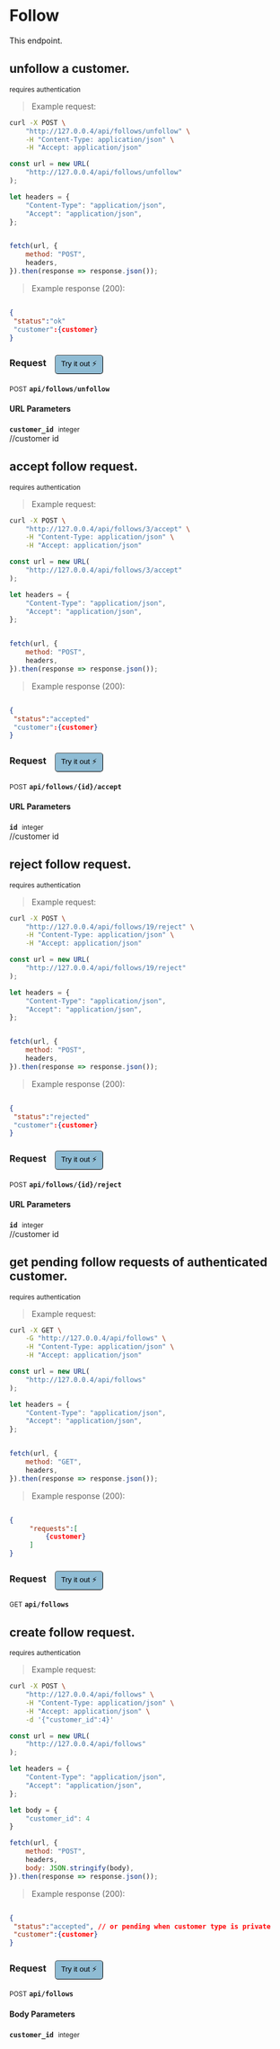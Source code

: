 # Follow
This endpoint.

## unfollow a customer.

<small class="badge badge-darkred">requires authentication</small>



> Example request:

```bash
curl -X POST \
    "http://127.0.0.4/api/follows/unfollow" \
    -H "Content-Type: application/json" \
    -H "Accept: application/json"
```

```javascript
const url = new URL(
    "http://127.0.0.4/api/follows/unfollow"
);

let headers = {
    "Content-Type": "application/json",
    "Accept": "application/json",
};


fetch(url, {
    method: "POST",
    headers,
}).then(response => response.json());
```


> Example response (200):

```json

{
 "status":"ok"
 "customer":{customer}
}
```
<div id="execution-results-POSTapi-follows-unfollow" hidden>
    <blockquote>Received response<span id="execution-response-status-POSTapi-follows-unfollow"></span>:</blockquote>
    <pre class="json"><code id="execution-response-content-POSTapi-follows-unfollow"></code></pre>
</div>
<div id="execution-error-POSTapi-follows-unfollow" hidden>
    <blockquote>Request failed with error:</blockquote>
    <pre><code id="execution-error-message-POSTapi-follows-unfollow"></code></pre>
</div>
<form id="form-POSTapi-follows-unfollow" data-method="POST" data-path="api/follows/unfollow" data-authed="1" data-hasfiles="0" data-headers='{"Content-Type":"application\/json","Accept":"application\/json"}' onsubmit="event.preventDefault(); executeTryOut('POSTapi-follows-unfollow', this);">
<h3>
    Request&nbsp;&nbsp;&nbsp;
        <button type="button" style="background-color: #8fbcd4; padding: 5px 10px; border-radius: 5px; border-width: thin;" id="btn-tryout-POSTapi-follows-unfollow" onclick="tryItOut('POSTapi-follows-unfollow');">Try it out ⚡</button>
    <button type="button" style="background-color: #c97a7e; padding: 5px 10px; border-radius: 5px; border-width: thin;" id="btn-canceltryout-POSTapi-follows-unfollow" onclick="cancelTryOut('POSTapi-follows-unfollow');" hidden>Cancel</button>&nbsp;&nbsp;
    <button type="submit" style="background-color: #6ac174; padding: 5px 10px; border-radius: 5px; border-width: thin;" id="btn-executetryout-POSTapi-follows-unfollow" hidden>Send Request 💥</button>
    </h3>
<p>
<small class="badge badge-black">POST</small>
 <b><code>api/follows/unfollow</code></b>
</p>
<p>
<label id="auth-POSTapi-follows-unfollow" hidden>Authorization header: <b><code>Bearer </code></b><input type="text" name="Authorization" data-prefix="Bearer " data-endpoint="POSTapi-follows-unfollow" data-component="header"></label>
</p>
<h4 class="fancy-heading-panel"><b>URL Parameters</b></h4>
<p>
<b><code>customer_id</code></b>&nbsp;&nbsp;<small>integer</small>  &nbsp;
<input type="number" name="customer_id" data-endpoint="POSTapi-follows-unfollow" data-component="url" required  hidden>
<br>
//customer id</p>
</form>


## accept follow request.

<small class="badge badge-darkred">requires authentication</small>



> Example request:

```bash
curl -X POST \
    "http://127.0.0.4/api/follows/3/accept" \
    -H "Content-Type: application/json" \
    -H "Accept: application/json"
```

```javascript
const url = new URL(
    "http://127.0.0.4/api/follows/3/accept"
);

let headers = {
    "Content-Type": "application/json",
    "Accept": "application/json",
};


fetch(url, {
    method: "POST",
    headers,
}).then(response => response.json());
```


> Example response (200):

```json

{
 "status":"accepted"
 "customer":{customer}
}
```
<div id="execution-results-POSTapi-follows--id--accept" hidden>
    <blockquote>Received response<span id="execution-response-status-POSTapi-follows--id--accept"></span>:</blockquote>
    <pre class="json"><code id="execution-response-content-POSTapi-follows--id--accept"></code></pre>
</div>
<div id="execution-error-POSTapi-follows--id--accept" hidden>
    <blockquote>Request failed with error:</blockquote>
    <pre><code id="execution-error-message-POSTapi-follows--id--accept"></code></pre>
</div>
<form id="form-POSTapi-follows--id--accept" data-method="POST" data-path="api/follows/{id}/accept" data-authed="1" data-hasfiles="0" data-headers='{"Content-Type":"application\/json","Accept":"application\/json"}' onsubmit="event.preventDefault(); executeTryOut('POSTapi-follows--id--accept', this);">
<h3>
    Request&nbsp;&nbsp;&nbsp;
        <button type="button" style="background-color: #8fbcd4; padding: 5px 10px; border-radius: 5px; border-width: thin;" id="btn-tryout-POSTapi-follows--id--accept" onclick="tryItOut('POSTapi-follows--id--accept');">Try it out ⚡</button>
    <button type="button" style="background-color: #c97a7e; padding: 5px 10px; border-radius: 5px; border-width: thin;" id="btn-canceltryout-POSTapi-follows--id--accept" onclick="cancelTryOut('POSTapi-follows--id--accept');" hidden>Cancel</button>&nbsp;&nbsp;
    <button type="submit" style="background-color: #6ac174; padding: 5px 10px; border-radius: 5px; border-width: thin;" id="btn-executetryout-POSTapi-follows--id--accept" hidden>Send Request 💥</button>
    </h3>
<p>
<small class="badge badge-black">POST</small>
 <b><code>api/follows/{id}/accept</code></b>
</p>
<p>
<label id="auth-POSTapi-follows--id--accept" hidden>Authorization header: <b><code>Bearer </code></b><input type="text" name="Authorization" data-prefix="Bearer " data-endpoint="POSTapi-follows--id--accept" data-component="header"></label>
</p>
<h4 class="fancy-heading-panel"><b>URL Parameters</b></h4>
<p>
<b><code>id</code></b>&nbsp;&nbsp;<small>integer</small>  &nbsp;
<input type="number" name="id" data-endpoint="POSTapi-follows--id--accept" data-component="url" required  hidden>
<br>
//customer id</p>
</form>


## reject follow request.

<small class="badge badge-darkred">requires authentication</small>



> Example request:

```bash
curl -X POST \
    "http://127.0.0.4/api/follows/19/reject" \
    -H "Content-Type: application/json" \
    -H "Accept: application/json"
```

```javascript
const url = new URL(
    "http://127.0.0.4/api/follows/19/reject"
);

let headers = {
    "Content-Type": "application/json",
    "Accept": "application/json",
};


fetch(url, {
    method: "POST",
    headers,
}).then(response => response.json());
```


> Example response (200):

```json

{
 "status":"rejected"
 "customer":{customer}
}
```
<div id="execution-results-POSTapi-follows--id--reject" hidden>
    <blockquote>Received response<span id="execution-response-status-POSTapi-follows--id--reject"></span>:</blockquote>
    <pre class="json"><code id="execution-response-content-POSTapi-follows--id--reject"></code></pre>
</div>
<div id="execution-error-POSTapi-follows--id--reject" hidden>
    <blockquote>Request failed with error:</blockquote>
    <pre><code id="execution-error-message-POSTapi-follows--id--reject"></code></pre>
</div>
<form id="form-POSTapi-follows--id--reject" data-method="POST" data-path="api/follows/{id}/reject" data-authed="1" data-hasfiles="0" data-headers='{"Content-Type":"application\/json","Accept":"application\/json"}' onsubmit="event.preventDefault(); executeTryOut('POSTapi-follows--id--reject', this);">
<h3>
    Request&nbsp;&nbsp;&nbsp;
        <button type="button" style="background-color: #8fbcd4; padding: 5px 10px; border-radius: 5px; border-width: thin;" id="btn-tryout-POSTapi-follows--id--reject" onclick="tryItOut('POSTapi-follows--id--reject');">Try it out ⚡</button>
    <button type="button" style="background-color: #c97a7e; padding: 5px 10px; border-radius: 5px; border-width: thin;" id="btn-canceltryout-POSTapi-follows--id--reject" onclick="cancelTryOut('POSTapi-follows--id--reject');" hidden>Cancel</button>&nbsp;&nbsp;
    <button type="submit" style="background-color: #6ac174; padding: 5px 10px; border-radius: 5px; border-width: thin;" id="btn-executetryout-POSTapi-follows--id--reject" hidden>Send Request 💥</button>
    </h3>
<p>
<small class="badge badge-black">POST</small>
 <b><code>api/follows/{id}/reject</code></b>
</p>
<p>
<label id="auth-POSTapi-follows--id--reject" hidden>Authorization header: <b><code>Bearer </code></b><input type="text" name="Authorization" data-prefix="Bearer " data-endpoint="POSTapi-follows--id--reject" data-component="header"></label>
</p>
<h4 class="fancy-heading-panel"><b>URL Parameters</b></h4>
<p>
<b><code>id</code></b>&nbsp;&nbsp;<small>integer</small>  &nbsp;
<input type="number" name="id" data-endpoint="POSTapi-follows--id--reject" data-component="url" required  hidden>
<br>
//customer id</p>
</form>


## get pending follow requests of authenticated customer.

<small class="badge badge-darkred">requires authentication</small>



> Example request:

```bash
curl -X GET \
    -G "http://127.0.0.4/api/follows" \
    -H "Content-Type: application/json" \
    -H "Accept: application/json"
```

```javascript
const url = new URL(
    "http://127.0.0.4/api/follows"
);

let headers = {
    "Content-Type": "application/json",
    "Accept": "application/json",
};


fetch(url, {
    method: "GET",
    headers,
}).then(response => response.json());
```


> Example response (200):

```json

{
     "requests":[
         {customer}
     ]
}
```
<div id="execution-results-GETapi-follows" hidden>
    <blockquote>Received response<span id="execution-response-status-GETapi-follows"></span>:</blockquote>
    <pre class="json"><code id="execution-response-content-GETapi-follows"></code></pre>
</div>
<div id="execution-error-GETapi-follows" hidden>
    <blockquote>Request failed with error:</blockquote>
    <pre><code id="execution-error-message-GETapi-follows"></code></pre>
</div>
<form id="form-GETapi-follows" data-method="GET" data-path="api/follows" data-authed="1" data-hasfiles="0" data-headers='{"Content-Type":"application\/json","Accept":"application\/json"}' onsubmit="event.preventDefault(); executeTryOut('GETapi-follows', this);">
<h3>
    Request&nbsp;&nbsp;&nbsp;
        <button type="button" style="background-color: #8fbcd4; padding: 5px 10px; border-radius: 5px; border-width: thin;" id="btn-tryout-GETapi-follows" onclick="tryItOut('GETapi-follows');">Try it out ⚡</button>
    <button type="button" style="background-color: #c97a7e; padding: 5px 10px; border-radius: 5px; border-width: thin;" id="btn-canceltryout-GETapi-follows" onclick="cancelTryOut('GETapi-follows');" hidden>Cancel</button>&nbsp;&nbsp;
    <button type="submit" style="background-color: #6ac174; padding: 5px 10px; border-radius: 5px; border-width: thin;" id="btn-executetryout-GETapi-follows" hidden>Send Request 💥</button>
    </h3>
<p>
<small class="badge badge-green">GET</small>
 <b><code>api/follows</code></b>
</p>
<p>
<label id="auth-GETapi-follows" hidden>Authorization header: <b><code>Bearer </code></b><input type="text" name="Authorization" data-prefix="Bearer " data-endpoint="GETapi-follows" data-component="header"></label>
</p>
</form>


## create follow request.

<small class="badge badge-darkred">requires authentication</small>



> Example request:

```bash
curl -X POST \
    "http://127.0.0.4/api/follows" \
    -H "Content-Type: application/json" \
    -H "Accept: application/json" \
    -d '{"customer_id":4}'

```

```javascript
const url = new URL(
    "http://127.0.0.4/api/follows"
);

let headers = {
    "Content-Type": "application/json",
    "Accept": "application/json",
};

let body = {
    "customer_id": 4
}

fetch(url, {
    method: "POST",
    headers,
    body: JSON.stringify(body),
}).then(response => response.json());
```


> Example response (200):

```json

{
 "status":"accepted", // or pending when customer type is private
 "customer":{customer}
}
```
<div id="execution-results-POSTapi-follows" hidden>
    <blockquote>Received response<span id="execution-response-status-POSTapi-follows"></span>:</blockquote>
    <pre class="json"><code id="execution-response-content-POSTapi-follows"></code></pre>
</div>
<div id="execution-error-POSTapi-follows" hidden>
    <blockquote>Request failed with error:</blockquote>
    <pre><code id="execution-error-message-POSTapi-follows"></code></pre>
</div>
<form id="form-POSTapi-follows" data-method="POST" data-path="api/follows" data-authed="1" data-hasfiles="0" data-headers='{"Content-Type":"application\/json","Accept":"application\/json"}' onsubmit="event.preventDefault(); executeTryOut('POSTapi-follows', this);">
<h3>
    Request&nbsp;&nbsp;&nbsp;
        <button type="button" style="background-color: #8fbcd4; padding: 5px 10px; border-radius: 5px; border-width: thin;" id="btn-tryout-POSTapi-follows" onclick="tryItOut('POSTapi-follows');">Try it out ⚡</button>
    <button type="button" style="background-color: #c97a7e; padding: 5px 10px; border-radius: 5px; border-width: thin;" id="btn-canceltryout-POSTapi-follows" onclick="cancelTryOut('POSTapi-follows');" hidden>Cancel</button>&nbsp;&nbsp;
    <button type="submit" style="background-color: #6ac174; padding: 5px 10px; border-radius: 5px; border-width: thin;" id="btn-executetryout-POSTapi-follows" hidden>Send Request 💥</button>
    </h3>
<p>
<small class="badge badge-black">POST</small>
 <b><code>api/follows</code></b>
</p>
<p>
<label id="auth-POSTapi-follows" hidden>Authorization header: <b><code>Bearer </code></b><input type="text" name="Authorization" data-prefix="Bearer " data-endpoint="POSTapi-follows" data-component="header"></label>
</p>
<h4 class="fancy-heading-panel"><b>Body Parameters</b></h4>
<p>
<b><code>customer_id</code></b>&nbsp;&nbsp;<small>integer</small>  &nbsp;
<input type="number" name="customer_id" data-endpoint="POSTapi-follows" data-component="body" required  hidden>
<br>
</p>

</form>



